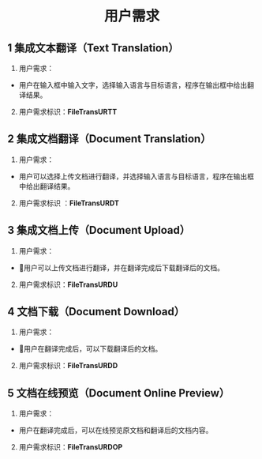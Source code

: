 <h1 align = "center">用户需求</h1>

## 1 集成文本翻译（Text Translation）

1. 用户需求：

- 用户在输入框中输入文字，选择输入语言与目标语言，程序在输出框中给出翻译结果。

2. 用户需求标识：**FileTransURTT**

## 2 集成文档翻译（Document Translation）

1. 用户需求：

- 用户可以选择上传文档进行翻译，并选择输入语言与目标语言，程序在输出框中给出翻译结果。

2. 用户需求标识 ：**FileTransURDT**

## 3 集成文档上传（Document Upload）

1. 用户需求：

- 用户可以上传文档进行翻译，并在翻译完成后下载翻译后的文档。

2. 用户需求标识：**FileTransURDU**

## 4 文档下载（Document Download）

1. 用户需求：

- 用户在翻译完成后，可以下载翻译后的文档。

2. 用户需求标识：**FileTransURDD**

## 5 文档在线预览（Document Online Preview）

1. 用户需求：

- 用户在翻译完成后，可以在线预览原文档和翻译后的文档内容。

2. 用户需求标识：**FileTransURDOP**

